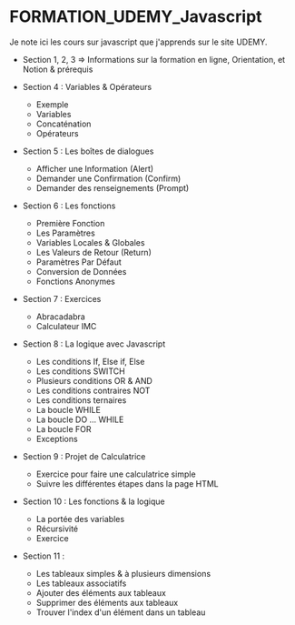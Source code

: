 # FORMATION_UDEMY_Javascript

Je note ici les cours sur javascript que j'apprends sur le site UDEMY.

- Section 1, 2, 3 => Informations sur la formation en ligne, Orientation, et Notion & prérequis

- Section 4 : Variables & Opérateurs
    * Exemple
    * Variables
    * Concaténation
    * Opérateurs

- Section 5 : Les boîtes de dialogues
    * Afficher une Information (Alert)
    * Demander une Confirmation (Confirm)
    * Demander des renseignements (Prompt)

- Section 6 : Les fonctions
    * Première Fonction
    * Les Paramètres
    * Variables Locales & Globales
    * Les Valeurs de Retour (Return)
    * Paramètres Par Défaut
    * Conversion de Données
    * Fonctions Anonymes

- Section 7 : Exercices
    * Abracadabra
    * Calculateur IMC

- Section 8 : La logique avec Javascript
    * Les conditions If, Else if, Else
    * Les conditions SWITCH
    * Plusieurs conditions OR & AND
    * Les conditions contraires NOT
    * Les conditions ternaires 
    * La boucle WHILE
    * La boucle DO ... WHILE
    * La boucle FOR
    * Exceptions

- Section 9 : Projet de Calculatrice
    * Exercice pour faire une calculatrice simple
    * Suivre les différentes étapes dans la page HTML

- Section 10 : Les fonctions & la logique
    * La portée des variables
    * Récursivité
    * Exercice

- Section 11 : 
    * Les tableaux simples & à plusieurs dimensions
    * Les tableaux associatifs
    * Ajouter des éléments aux tableaux
    * Supprimer des éléments aux tableaux
    * Trouver l'index d'un élément dans un tableau
